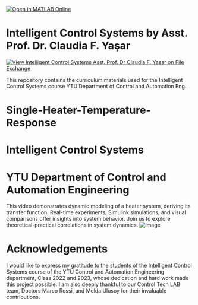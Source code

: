 [![Open in MATLAB Online](https://www.mathworks.com/images/responsive/global/open-in-matlab-online.svg)](https://matlab.mathworks.com/open/github/v1?repo=ClaudiaYasar/IntelligentControl&file=https://github.com/ClaudiaYasar/IntelligentControl/tree/main&line=1)

# Intelligent Control Systems  by Asst. Prof. Dr. Claudia F. Yaşar
[![View Intelligent Control Systems Asst. Prof. Dr Claudia F. Yaşar on File Exchange](https://www.mathworks.com/matlabcentral/images/matlab-file-exchange.svg)](https://www.mathworks.com/matlabcentral/fileexchange/132303-intelligent-control-systems-asst-prof-dr-claudia-f-yasar)

This repository contains the curriculum materials used for the Intelligent Control Systems course YTU Department of Control and Automation Eng.
# Single-Heater-Temperature-Response    
# Intelligent Control Systems
# YTU Department of Control and Automation Engineering
This video demonstrates dynamic modeling of a heater system, deriving its transfer function. Real-time experiments, Simulink simulations, and visual comparisons offer insights into system behavior. Join us to explore theoretical-practical correlations in system dynamics.
![image](https://github.com/ClaudiaYasar/Single-Heater-Response/assets/132692602/d40853a3-f6ae-4d14-a92b-e8dc738f2f0f)
# Acknowledgements
I would like to express my gratitude to the students of the Intelligent Control Systems course of the YTÜ Control and Automation Engineering department, Class 2022 and 2023, whose dedication and hard work made this project possible. I am also deeply thankful to our Control Tech LAB team, Doctors Marco Rossi, and Melda Ulusoy for their invaluable contributions.
